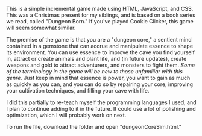 This is a simple incremental game made using HTML, JavaScript, and CSS. This was a Christmas present for my siblings, and is based on a book series we read, called "Dungeon Born." If you've played Cookie Clicker, this game will seem somewhat similar.

The premise of the game is that you are a "dungeon core," a sentient mind contained in a gemstone that can accrue and manipulate essence to shape its environment. You can use essence to improve the cave you find yourself in, attract or create animals and plant life, and (in future updates), create weapons and gold to attract adventurers, and monsters to fight them. *Some of the terminology in the game will be new to those unfamiliar with this genre.* Just keep in mind that essence is power, you want to gain as much as quickly as you can, and you can do so by repairing your core, improving your cultivation techniques, and filling your cave with life.

I did this partially to re-teach myself the programming languages I used, and I plan to continue adding to it in the future. It could use a lot of polishing and optimization, which I will probably work on next.

To run the file, download the folder and open "dungeonCoreSim.html."
